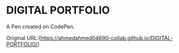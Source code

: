 # DIGITAL PORTFOLIO 

A Pen created on CodePen.

Original URL:(https://ahmedahmed04690-collab.github.io/DIGITAL-PORTFOLIO/)
